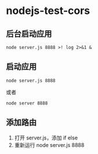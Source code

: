 # nodejs-test-cors


## 后台启动应用

`node server.js 8888 >! log 2>&1 &`

## 启动应用

`node server.js 8888`

或者

`node server 8888`

## 添加路由

1. 打开 server.js，添加 if else
2. 重新运行 node server.js 8888


